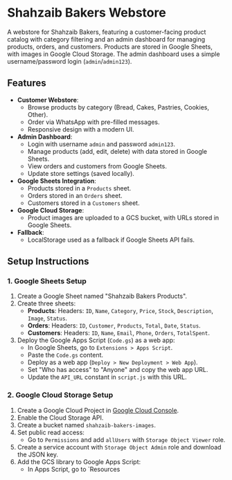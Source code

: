 # Shahzaib Bakers Webstore

A webstore for Shahzaib Bakers, featuring a customer-facing product catalog with category filtering and an admin dashboard for managing products, orders, and customers. Products are stored in Google Sheets, with images in Google Cloud Storage. The admin dashboard uses a simple username/password login (`admin`/`admin123`).

## Features
- **Customer Webstore**:
  - Browse products by category (Bread, Cakes, Pastries, Cookies, Other).
  - Order via WhatsApp with pre-filled messages.
  - Responsive design with a modern UI.
- **Admin Dashboard**:
  - Login with username `admin` and password `admin123`.
  - Manage products (add, edit, delete) with data stored in Google Sheets.
  - View orders and customers from Google Sheets.
  - Update store settings (saved locally).
- **Google Sheets Integration**:
  - Products stored in a `Products` sheet.
  - Orders stored in an `Orders` sheet.
  - Customers stored in a `Customers` sheet.
- **Google Cloud Storage**:
  - Product images are uploaded to a GCS bucket, with URLs stored in Google Sheets.
- **Fallback**:
  - LocalStorage used as a fallback if Google Sheets API fails.

## Setup Instructions

### 1. Google Sheets Setup
1. Create a Google Sheet named "Shahzaib Bakers Products".
2. Create three sheets:
   - **Products**: Headers: `ID`, `Name`, `Category`, `Price`, `Stock`, `Description`, `Image`, `Status`.
   - **Orders**: Headers: `ID`, `Customer`, `Products`, `Total`, `Date`, `Status`.
   - **Customers**: Headers: `ID`, `Name`, `Email`, `Phone`, `Orders`, `TotalSpent`.
3. Deploy the Google Apps Script (`Code.gs`) as a web app:
   - In Google Sheets, go to `Extensions > Apps Script`.
   - Paste the `Code.gs` content.
   - Deploy as a web app (`Deploy > New Deployment > Web App`).
   - Set "Who has access" to "Anyone" and copy the web app URL.
   - Update the `API_URL` constant in `script.js` with this URL.

### 2. Google Cloud Storage Setup
1. Create a Google Cloud Project in [Google Cloud Console](https://console.cloud.google.com).
2. Enable the Cloud Storage API.
3. Create a bucket named `shahzaib-bakers-images`.
4. Set public read access:
   - Go to `Permissions` and add `allUsers` with `Storage Object Viewer` role.
5. Create a service account with `Storage Object Admin` role and download the JSON key.
6. Add the GCS library to Google Apps Script:
   - In Apps Script, go to `Resources